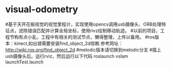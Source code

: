 # visual-odometry
#基于天开花板视觉的视觉里程计，实现使用opencv调用usb摄像头、ORB处理特征点，滤除错误匹配并计算全局坐标，使用rivz绘制移动轨迹。 
#以前的项目，工程节构有点小乱，工程中有相关的测试节点，懒得整理，上传以备用。
#ros版本：kinect,如出错需要安装find_object_2d信赖.参考网址：http://wiki.ros.org/find_object_2d
#melodic版本请切换到melodic分支
#插上usb摄像头后。运行rviz，然后运行以下代码
roslaunch vslam launchTest.launch
